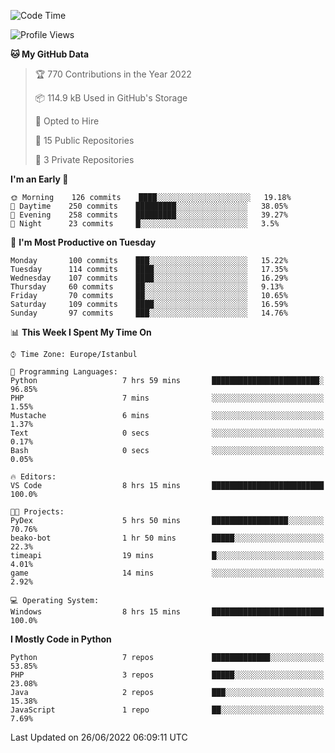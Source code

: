 <!--START_SECTION:waka-->
![Code Time](http://img.shields.io/badge/Code%20Time-336%20hrs%2024%20mins-blue)

![Profile Views](http://img.shields.io/badge/Profile%20Views-0-blue)

**🐱 My GitHub Data** 

> 🏆 770 Contributions in the Year 2022
 > 
> 📦 114.9 kB Used in GitHub's Storage 
 > 
> 💼 Opted to Hire
 > 
> 📜 15 Public Repositories 
 > 
> 🔑 3 Private Repositories  
 > 
**I'm an Early 🐤** 

```text
🌞 Morning    126 commits    ████░░░░░░░░░░░░░░░░░░░░░   19.18% 
🌆 Daytime    250 commits    █████████░░░░░░░░░░░░░░░░   38.05% 
🌃 Evening    258 commits    █████████░░░░░░░░░░░░░░░░   39.27% 
🌙 Night      23 commits     █░░░░░░░░░░░░░░░░░░░░░░░░   3.5%

```
📅 **I'm Most Productive on Tuesday** 

```text
Monday       100 commits    ███░░░░░░░░░░░░░░░░░░░░░░   15.22% 
Tuesday      114 commits    ████░░░░░░░░░░░░░░░░░░░░░   17.35% 
Wednesday    107 commits    ████░░░░░░░░░░░░░░░░░░░░░   16.29% 
Thursday     60 commits     ██░░░░░░░░░░░░░░░░░░░░░░░   9.13% 
Friday       70 commits     ██░░░░░░░░░░░░░░░░░░░░░░░   10.65% 
Saturday     109 commits    ████░░░░░░░░░░░░░░░░░░░░░   16.59% 
Sunday       97 commits     ███░░░░░░░░░░░░░░░░░░░░░░   14.76%

```


📊 **This Week I Spent My Time On** 

```text
⌚︎ Time Zone: Europe/Istanbul

💬 Programming Languages: 
Python                   7 hrs 59 mins       ████████████████████████░   96.85% 
PHP                      7 mins              ░░░░░░░░░░░░░░░░░░░░░░░░░   1.55% 
Mustache                 6 mins              ░░░░░░░░░░░░░░░░░░░░░░░░░   1.37% 
Text                     0 secs              ░░░░░░░░░░░░░░░░░░░░░░░░░   0.17% 
Bash                     0 secs              ░░░░░░░░░░░░░░░░░░░░░░░░░   0.05%

🔥 Editors: 
VS Code                  8 hrs 15 mins       █████████████████████████   100.0%

🐱‍💻 Projects: 
PyDex                    5 hrs 50 mins       █████████████████░░░░░░░░   70.76% 
beako-bot                1 hr 50 mins        █████░░░░░░░░░░░░░░░░░░░░   22.3% 
timeapi                  19 mins             █░░░░░░░░░░░░░░░░░░░░░░░░   4.01% 
game                     14 mins             ░░░░░░░░░░░░░░░░░░░░░░░░░   2.92%

💻 Operating System: 
Windows                  8 hrs 15 mins       █████████████████████████   100.0%

```

**I Mostly Code in Python** 

```text
Python                   7 repos             █████████████░░░░░░░░░░░░   53.85% 
PHP                      3 repos             █████░░░░░░░░░░░░░░░░░░░░   23.08% 
Java                     2 repos             ███░░░░░░░░░░░░░░░░░░░░░░   15.38% 
JavaScript               1 repo              ██░░░░░░░░░░░░░░░░░░░░░░░   7.69%

```



 Last Updated on 26/06/2022 06:09:11 UTC
<!--END_SECTION:waka-->

<!--
**3nws/3nws** is a ✨ _special_ ✨ repository because its `README.md` (this file) appears on your GitHub profile.

Here are some ideas to get you started:

- 🔭 I’m currently working on ...
- 🌱 I’m currently learning ...
- 👯 I’m looking to collaborate on ...
- 🤔 I’m looking for help with ...
- 💬 Ask me about ...
- 📫 How to reach me: ...
- 😄 Pronouns: ...
- ⚡ Fun fact: ...
-->
